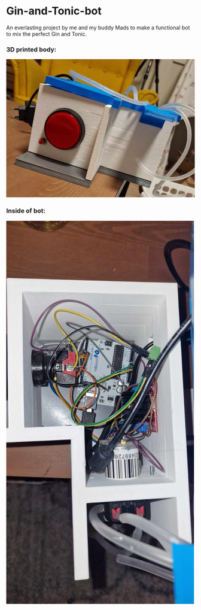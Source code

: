 # Gin-and-Tonic-bot

An everlasting project by me and my buddy Mads to make a functional bot to mix the perfect Gin and Tonic.

### 3D printed body:
![3D printed body](https://github.com/Zylvian/Gin-and-Tonic-bot/blob/master/Media/body.jpg)

### Inside of bot:
![Inside of bot](https://github.com/Zylvian/Gin-and-Tonic-bot/blob/master/Media/inside.jpg)
